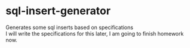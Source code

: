# sql-insert-generator
 Generates some sql inserts based on specifications
<br>
I will write the specifications for this later, I am going to finish homework now.
